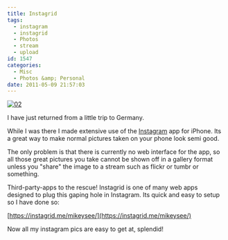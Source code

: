 ```yaml
---
title: Instagrid
tags:
  - instagram
  - instagrid
  - Photos
  - stream
  - upload
id: 1547
categories:
  - Misc
  - Photos &amp; Personal
date: 2011-05-09 21:57:03
---
```


[![](https://mikecann.co.uk/wp-content/uploads/2011/05/02.jpg "02")](https://mikecann.co.uk/wp-content/uploads/2011/05/02.jpg)

I have just returned from a little trip to Germany.

While I was there I made extensive use of the [Instagram](https://instagr.am/) app for iPhone. Its a great way to make normal pictures taken on your phone look semi good.

The only problem is that there is currently no web interface for the app, so all those great pictures you take cannot be shown off in a gallery format unless you "share" the image to a stream such as flickr or tumbr or something.

Third-party-apps to the rescue! Instagrid is one of many web apps designed to plug this gaping hole in Instagram. Its quick and easy to setup so I have done so:

[https://instagrid.me/mikeysee/](https://instagrid.me/mikeysee/)

Now all my instagram pics are easy to get at, splendid!
